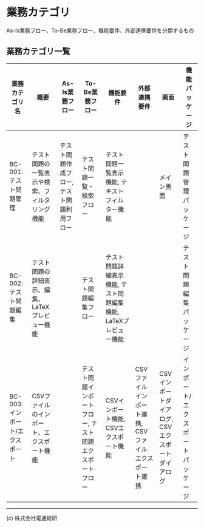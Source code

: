 # 業務カテゴリ
As-Is業務フロー、To-Be業務フロー、機能要件、外部連携要件を分類するもの

## 業務カテゴリ一覧
| 業務カテゴリ名 | 概要 | As-Is業務フロー | To-Be業務フロー | 機能要件 | 外部連携要件 | 画面 | 機能パッケージ |
| --- | --- | --- | --- | --- | --- | --- | --- |
| BC-001: テスト問題管理 | テスト問題の一覧表示や検索、フィルタリング機能 | テスト問題作成フロー, テスト問題利用フロー | テスト問題一覧・検索フロー | テスト問題一覧表示機能, テキストフィルター機能 |  | メイン画面 | テスト問題管理パッケージ |
| BC-002: テスト問題編集 | テスト問題の詳細表示、編集、LaTeXプレビュー機能 |  | テスト問題編集フロー | テスト問題詳細表示機能, テスト問題編集機能, LaTeXプレビュー機能 |  |  | テスト問題編集パッケージ |
| BC-003: インポート/エクスポート | CSVファイルのインポート、エクスポート機能 |  | テスト問題インポートフロー, テスト問題エクスポートフロー | CSVインポート機能, CSVエクスポート機能 | CSVファイルインポート連携, CSVファイルエクスポート連携 | CSVインポートダイアログ, CSVエクスポートダイアログ | インポート/エクスポートパッケージ |

---
(c) 株式会社電通総研